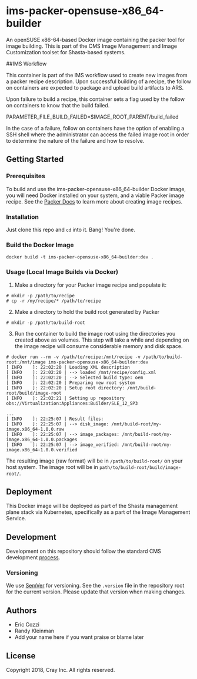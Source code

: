 #  ims-packer-opensuse-x86_64-builder
An openSUSE x86-64-based Docker image containing the packer tool for image 
building. This is part of the CMS Image Management and Image Customization
toolset for Shasta-based systems.

##IMS Workflow

This container is part of the IMS workflow used to create new images from a packer
recipe description. Upon successful building of a recipe, the follow on containers
are expected to package and upload build artifacts to ARS.

Upon failure to build a recipe, this container sets a flag used by the follow on
containers to know that the build failed. 

PARAMETER_FILE_BUILD_FAILED=$IMAGE_ROOT_PARENT/build_failed

In the case of a failure, follow on containers have the option of enabling a SSH
shell where the administrator can access the failed image root in order to determine
the nature of the failure and how to resolve. 

## Getting Started
### Prerequisites
To build and use the ims-packer-opensuse-x86_64-builder Docker image, you will
need Docker installed on your system, and a viable Packer image recipe. See the
[Packer Docs](https://www.packer.io/docs/) to learn more about creating
image recipes.

### Installation
Just clone this repo and `cd` into it. Bang! You're done.

### Build the Docker Image
```
docker build -t ims-packer-opensuse-x86_64-builder:dev .
```

### Usage (Local Image Builds via Docker)
1. Make a directory for your Packer image recipe and populate it:
```
# mkdir -p /path/to/recipe
# cp -r /my/recipe/* /path/to/recipe
```
2. Make a directory to hold the build root generated by Packer
```
# mkdir -p /path/to/build-root
```
3. Run the container to build the image root using the directories you created
   above as volumes. This step will take a while and depending on the image
   recipe will consume considerable memory and disk space.
```
# docker run --rm -v /path/to/recipe:/mnt/recipe -v /path/to/build-root:/mnt/image ims-packer-opensuse-x86_64-builder:dev
[ INFO    ]: 22:02:20 | Loading XML description
[ INFO    ]: 22:02:20 | --> loaded /mnt/recipe/config.xml
[ INFO    ]: 22:02:20 | --> Selected build type: oem
[ INFO    ]: 22:02:20 | Preparing new root system
[ INFO    ]: 22:02:20 | Setup root directory: /mnt/build-root/build/image-root
[ INFO    ]: 22:02:21 | Setting up repository obs://Virtualization:Appliances:Builder/SLE_12_SP3

...
[ INFO    ]: 22:25:07 | Result files:
[ INFO    ]: 22:25:07 | --> disk_image: /mnt/build-root/my-image.x86_64-1.0.0.raw
[ INFO    ]: 22:25:07 | --> image_packages: /mnt/build-root/my-image.x86_64-1.0.0.packages
[ INFO    ]: 22:25:07 | --> image_verified: /mnt/build-root/my-image.x86_64-1.0.0.verified
```
The resulting image (raw format) will be in `/path/to/build-root/` on your host
system. The image root will be in `path/to/build-root/build/image-root/`.

## Deployment
This Docker image will be deployed as part of the Shasta management plane
stack via Kubernetes, specifically as a part of the Image Management Service.

## Development
Development on this repository should follow the standard CMS development
[process](https://connect.us.cray.com/confluence/x/fFGfBQ).

### Versioning
We use [SemVer](http://semver.org/) for versioning. See the `.version` file in
the repository root for the current version. Please update that version when
making changes.

## Authors
* Eric Cozzi
* Randy Kleinman
* Add your name here if you want praise or blame later

## License
Copyright 2018, Cray Inc. All rights reserved.


